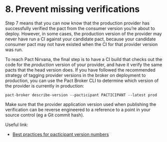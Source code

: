 # 8. Prevent missing verifications

Step 7 means that you can now know that the production provider has successfully verified the pact from the consumer version you’re about to deploy. However, in some cases, the production version of the provider may never have run a CI against your candidate pact, because your candidate consumer pact may not have existed when the CI for that provider version was run.

To reach Pact Nirvana, the final step is to have a CI build that checks out the code for the _production_ version of your provider, and have it verify the same pacts that the head version does. If you have followed the recommended strategy of tagging provider versions in the broker on deployment to production, you can use the Pact Broker CLI to determine which version of the provider is currently in production:

```text
pact-broker describe-version --pacticipant PACTICIPANT --latest prod
```

Make sure that the provider application version used when publishing the verification can be reverse engineered to a reference to a point in your source control \(eg a Git commit hash\).

Useful link:

* [Best practices for pacticipant version numbers](../getting_started/versioning_in_the_pact_broker.md)

